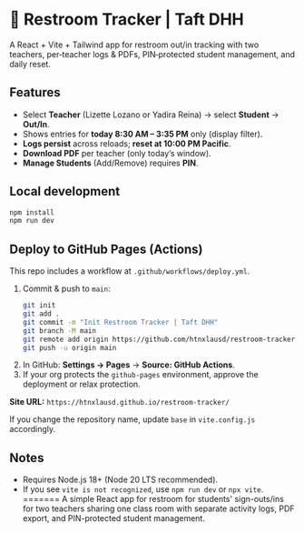 # 🚻 Restroom Tracker | Taft DHH

A React + Vite + Tailwind app for restroom out/in tracking with two teachers, per‑teacher logs & PDFs, PIN‑protected student management, and daily reset.

## Features
- Select **Teacher** (Lizette Lozano or Yadira Reina) → select **Student** → **Out/In**.
- Shows entries for **today 8:30 AM – 3:35 PM** only (display filter).
- **Logs persist** across reloads; **reset at 10:00 PM Pacific**.
- **Download PDF** per teacher (only today’s window).
- **Manage Students** (Add/Remove) requires **PIN**.

## Local development
```bash
npm install
npm run dev
```

## Deploy to GitHub Pages (Actions)
This repo includes a workflow at `.github/workflows/deploy.yml`.
1. Commit & push to `main`:
   ```bash
   git init
   git add .
   git commit -m "Init Restroom Tracker | Taft DHH"
   git branch -M main
   git remote add origin https://github.com/htnxlausd/restroom-tracker.git
   git push -u origin main
   ```
2. In GitHub: **Settings → Pages** → **Source: GitHub Actions**.
3. If your org protects the `github-pages` environment, approve the deployment or relax protection.

**Site URL:** `https://htnxlausd.github.io/restroom-tracker/`

If you change the repository name, update `base` in `vite.config.js` accordingly.

## Notes
- Requires Node.js 18+ (Node 20 LTS recommended).
- If you see `vite is not recognized`, use `npm run dev` or `npx vite`.
=======
A simple React app for restroom for students' sign-outs/ins for two teachers sharing one class room with separate activity logs, PDF export, and PIN-protected student management.
